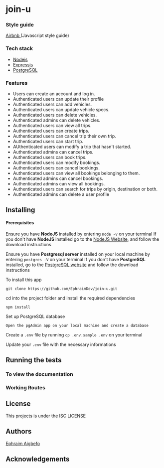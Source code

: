 # join-u

### Style guide

[Airbnb ](https://github.com/airbnb/javascript)(Javascript style guide)

### Tech stack

- [Nodejs](https://nodejs.org/en/)
- [Expressjs](https://expressjs.com/)
- [PostgreSQL](https://www.postgresql.org/)

### Features

- Users can create an account and log in.
- Authenticated users can update their profile
- Authenticated users can add vehicles.
- Authenticated users can update vehicle specs.
- Authenticated users can delete vehicles.
- Authenticated admins can delete vehicles.
- Authenticated users can view all trips.
- Authenticated users can create trips.
- Authenticated users can cancel trip their own trip.
- Authenticated users can start trip.
- AUthenticated users can modify a trip that hasn't started.
- Authenticated admins can cancel trips.
- Authenticated users can book trips.
- Authenticated users can modify bookings.
- Authenticated users can cancel bookings.
- Authenticated users can view all bookings belonging to them.
- Authenticated admins can cancel bookings.
- Authenticated admins can view all bookings.
- Authenticated users can search for trips by origin, destination or both.
- Authenticated admins can delete a user profile

## Installing

#### Prerequisites

Ensure you have **NodeJS** installed by entering `node -v` on your terminal
If you don't have **NodeJS** installed go to the [NodeJS Website](http://nodejs.org), and follow the download instructions

Ensure you have **Postgresql server** installed on your local machine by entering `postgres -V` on your terminal
If you don't have **PostgreSQL** installed, go to the [PostgreSQL website](https://www.postgresql.org/) and follow the download instructions

To install this app

```
git clone https://github.com/EphraimDev/join-u.git
```

cd into the project folder and install the required dependencies

```
npm install
```
Set up PostgreSQL database

```
Open the pgAdmin app on your local machine and create a database
```

Create a `.env` file by running `cp .env.sample .env` on your terminal

Update your `.env` file with the necessary informations

## Running the tests


### To view the documentation

### Working Routes


## License

This projects is under the ISC LICENSE

## Authors 

[Ephraim Aigbefo](https://github.com/EphraimDev)

## Acknowledgements

